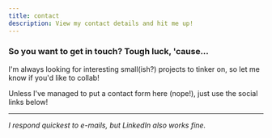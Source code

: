 ```yaml
---
title: contact
description: View my contact details and hit me up!
---
```


### So you want to get in touch? Tough luck, 'cause...

 I'm always looking for interesting small(ish?) projects to tinker on, so let me
know if you'd like to collab!

Unless I've managed to put a contact form here (nope!), just use the social links below!

----
_I respond quickest to e-mails, but LinkedIn also works fine._

